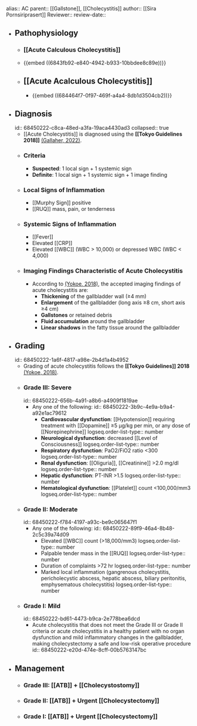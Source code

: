 alias:: AC
parent:: [[Gallstone]], [[Cholecystitis]]
author:: [[Sira Pornsiriprasert]] 
Reviewer::
review-date::

- ## Pathophysiology
	- ### [[Acute Calculous Cholecystitis]]
	- {{embed ((6843fb92-e840-4942-b933-10bbdee8c89e))}}
	- ## [[Acute Acalculous Cholecystitis]]
		- {{embed ((684464f7-0f97-469f-a4a4-8db1d3504cb2))}}
- ## Diagnosis
  id:: 68450222-c8ca-48ed-a3fa-19aca4430ad3
  collapsed:: true
	- [[Acute Cholecystitis]] is diagnosed using the **[[Tokyo Guidelines 2018]]** [(Gallaher, 2022)]([[References/gallaherAcuteCholecystitisReview2022]]).
	- ### Criteria
		- **Suspected**: 1 local sign + 1 systemic sign
		- **Definite**: 1 local sign + 1 systemic sign + 1 image finding
	- ### Local Signs of Inflammation
		- [[Murphy Sign]] positive
		- [[RUQ]] mass, pain, or tenderness
	- ### Systemic Signs of Inflammation
		- [[Fever]]
		- Elevated [[CRP]]
		- Elevated [[WBC]] (WBC > 10,000) or depressed WBC (WBC < 4,000)
	- ### Imaging Findings Characteristic of Acute Cholecystitis
		- According to [(Yokoe, 2018)]([[References/yokoeTokyoGuidelines20182018]]), the accepted imaging findings of acute cholecystitis are:
			- **Thickening** of the gallbladder wall (≥4 mm)
			- **Enlargement** of the gallbladder (long axis ≥8 cm, short axis ≥4 cm)
			- **Gallstones** or retained debris
			- **Fluid accumulation** around the gallbladder
			- **Linear shadows** in the fatty tissue around the gallbladder
- ## Grading
  id:: 68450222-1a6f-4817-a98e-2b4d1a4b4952
	- Grading of acute cholecystitis follows the **[[Tokyo Guidelines]] 2018** [(Yokoe, 2018)]([[References/yokoeTokyoGuidelines20182018]]).
	- ### Grade III: Severe
	  id:: 68450222-656b-4a91-a8b6-a4909f1819ae
		- Any one of the following:
		  id:: 68450222-3b9c-4e9a-b9a4-a92e1ac79612
			- **Cardiovascular dysfunction**: [[Hypotension]] requiring treatment with [[Dopamine]] ≥5 μg/kg per min, or any dose of [[Norepinephrine]]
			  logseq.order-list-type:: number
			- **Neurological dysfunction**: decreased [[Level of Consciousness]]
			  logseq.order-list-type:: number
			- **Respiratory dysfunction**: PaO2/FiO2 ratio <300
			  logseq.order-list-type:: number
			- **Renal dysfunction**: [[Oliguria]], [[Creatinine]] >2.0 mg/dl
			  logseq.order-list-type:: number
			- **Hepatic dysfunction**: PT-INR >1.5
			  logseq.order-list-type:: number
			- **Hematological dysfunction**: [[Platelet]] count <100,000/mm3
			  logseq.order-list-type:: number
	- ### Grade II: Moderate
	  id:: 68450222-f784-4197-a93c-be9c065647f1
		- Any one of the following:
		  id:: 68450222-89f9-46a4-8b48-2c5c39a74d09
			- Elevated [[WBC]] count (>18,000/mm3)
			  logseq.order-list-type:: number
			- Palpable tender mass in the [[RUQ]]
			  logseq.order-list-type:: number
			- Duration of complaints >72 hr
			  logseq.order-list-type:: number
			- Marked local inflammation (gangrenous cholecystitis, pericholecystic abscess, hepatic abscess, biliary peritonitis, emphysematous cholecystitis)
			  logseq.order-list-type:: number
	- ### Grade I: Mild
	  id:: 68450222-bd61-4473-b9ca-2e778bea6dcd
		- Acute cholecystitis that does not meet the Grade III or Grade II criteria or acute cholecystitis in a healthy patient with no organ dysfunction and mild inflammatory changes in the gallbladder, making cholecystectomy a safe and low-risk operative procedure
		  id:: 68450222-e20d-474e-8cff-00b5763147bc
- ## Management
	- ### Grade III: [[ATB]] + [[Cholecystostomy]]
	- ### Grade II: [[ATB]] + Urgent [[Cholecystectomy]]
	- ### Grade I: [[ATB]] + Urgent [[Cholecystectomy]]